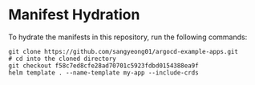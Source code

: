# Manifest Hydration

To hydrate the manifests in this repository, run the following commands:

```shell
git clone https://github.com/sangyeong01/argocd-example-apps.git
# cd into the cloned directory
git checkout f58c7ed8cfe28ad70701c5923fdbd0154388ea9f
helm template . --name-template my-app --include-crds
```
